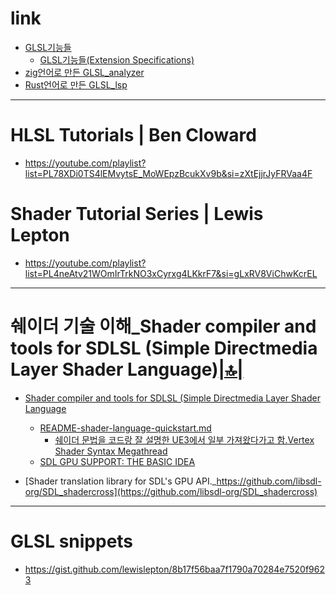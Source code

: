 # link 

- [GLSL기능들](https://github.com/KhronosGroup/GLSL/tree/main/extensions/ext)
  - [GLSL기능들(Extension Specifications)](https://github.com/KhronosGroup/GLSL#extension-specifications-in-this-repository)
- [zig언어로 만든 GLSL_analyzer](https://github.com/nolanderc/glsl_analyzer)
- [Rust언어로 만든 GLSL_lsp](https://github.com/KubaP/glsl-lsp)

<hr />

# HLSL Tutorials | Ben Cloward
- https://youtube.com/playlist?list=PL78XDi0TS4lEMvytsE_MoWEpzBcukXv9b&si=zXtEjjrJyFRVaa4F

# Shader Tutorial Series | Lewis Lepton
- https://youtube.com/playlist?list=PL4neAtv21WOmIrTrkNO3xCyrxg4LKkrF7&si=gLxRV8ViChwKcrEL


<hr />

# 쉐이더 기술 이해_Shader compiler and tools for SDLSL (Simple Directmedia Layer Shader Language)[|🔝|](#link)

- [Shader compiler and tools for SDLSL (Simple Directmedia Layer Shader Language](https://github.com/libsdl-org/SDL_shader_tools)
  - [README-shader-language-quickstart.md](https://github.com/libsdl-org/SDL_shader_tools/blob/main/docs/README-shader-language-quickstart.md)
    - [쉐이더 문법을 코드랑 잘 설명한 UE3에서 일부 가져왔다가고 함.Vertex Shader Syntax Megathread](https://github.com/libsdl-org/SDL_shader_tools/issues/3)
  - [SDL GPU SUPPORT: THE BASIC IDEA](https://github.com/libsdl-org/SDL_shader_tools/blob/main/docs/README-SDL_gpu.md)

- [Shader translation library for SDL's GPU API._https://github.com/libsdl-org/SDL_shadercross](https://github.com/libsdl-org/SDL_shadercross)

<hr />

# GLSL snippets

- https://gist.github.com/lewislepton/8b17f56baa7f1790a70284e7520f9623
